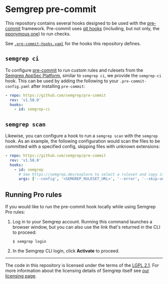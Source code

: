 # Semgrep pre-commit

This repository contains several hooks designed to be used with the
[pre-commit] framework. Pre-commit uses [git hooks][git-hooks] (including, but
not only, the [eponymous one][git-pre-commit]) to run checks.

See [`.pre-commit-hooks.yaml`](.pre-commit-hooks.yaml) for the hooks this
repository defines.

## `semgrep ci`

To configure [pre-commit] to run custom rules and rulesets from the [Semgrep
AppSec Platform][semgrep-platform], similar to `semgrep ci`, we provide the
`semgrep-ci` hook. This can be used by adding the following to your
`.pre-commit-config.yaml` after installing `pre-commit`:

```yaml
- repo: https://github.com/semgrep/pre-commit
  rev: 'v1.58.0'
  hooks:
    - id: semgrep-ci
```

## `semgrep scan`

Likewise, you can configure a hook to run a `semgrep scan` with the `semgrep`
hook. As an example, the following configuration would scan the files to be
committed with a specified config, skipping files with unknown extensions:

```yaml
- repo: https://github.com/semgrep/pre-commit
  rev: 'v1.58.0'
  hooks:
    - id: semgrep
      # See https://semgrep.dev/explore to select a ruleset and copy its URL
      args: ['--config', '<SEMGREP_RULESET_URL>', '--error', '--skip-unknown-extensions']
```

## Running Pro rules

If you would like to run the pre-commit hook locally while using Semgrep Pro
rules:

1. Log in to your Semgrep account. Running this command launches a browser
   window, but you can also use the link that's returned in the CLI to proceed:

   ```
   $ semgrep login
   ```
2. In the Semgrep CLI login, click **Activate** to proceed.

---

The code in this repository is licensed under the terms of the [LGPL
2.1](LICENSE). For more information about the licensing details of Semgrep
itself see [our licensing page][semgrep-licensing].


[pre-commit]: https://pre-commit.com
[git-hooks]: https://git-scm.com/book/en/v2/Customizing-Git-Git-Hooks
[git-pre-commit]: https://git-scm.com/docs/githooks#_pre_commit
[semgrep-platform]: https://semgrep.dev/products/semgrep-appsec-platform
[semgrep-licensing]: https://semgrep.dev/docs/licensing/
